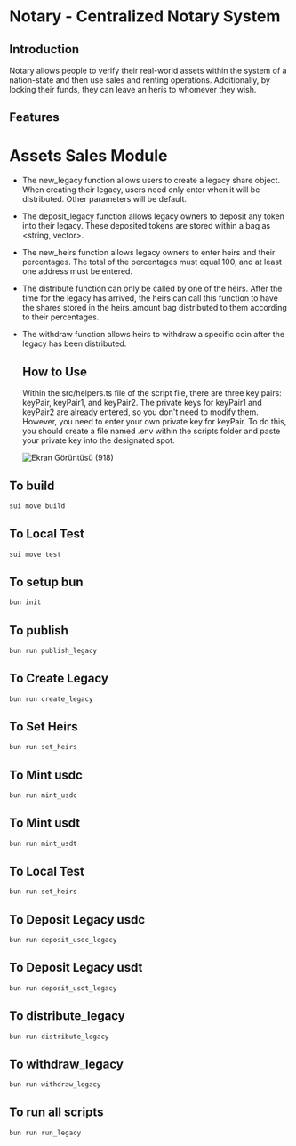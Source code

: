 # Notary - Centralized Notary System

## Introduction
Notary allows people to verify their real-world assets within the system of a nation-state and then use sales and renting operations. Additionally, by locking their funds, they can leave an heris to whomever they wish.

## Features
 # Assets Sales Module
- The new_legacy function allows users to create a legacy share object. When creating their legacy, users need only enter when it will be distributed. Other parameters will be default.
- The deposit_legacy function allows legacy owners to deposit any token into their legacy. These deposited tokens are stored within a bag as <string, vector<string>>.
- The new_heirs function allows legacy owners to enter heirs and their percentages. The total of the percentages must equal 100, and at least one address must be entered.
- The distribute function can only be called by one of the heirs. After the time for the legacy has arrived, the heirs can call this function to have the shares stored in the heirs_amount bag distributed to them according to their percentages.
- The withdraw function allows heirs to withdraw a specific coin after the legacy has been distributed.

  ## How to Use
  Within the src/helpers.ts file of the script file, there are three key pairs: keyPair, keyPair1, and keyPair2. The private keys for keyPair1 and keyPair2 are already entered, so you don't need to modify them. However, you need to enter your own 
  private key for keyPair. To do this, you should create a file named .env within the scripts folder and paste your private key into the designated spot.

  ![Ekran Görüntüsü (918)](https://github.com/MentalistTR/dacade-legacy/assets/100069341/e5e9c83a-1d44-4392-85c2-ae0591a37648)

## To build
```bash
sui move build
````
## To Local Test 
 ```bash
sui move test
````
## To setup bun 
 ```bash
bun init
````
## To publish
 ```bash
bun run publish_legacy
````
## To Create Legacy
 ```bash
bun run create_legacy
````
## To Set Heirs
 ```bash
bun run set_heirs
````
## To Mint usdc
 ```bash
bun run mint_usdc
````
## To Mint usdt
 ```bash
bun run mint_usdt
````
## To Local Test 
 ```bash
bun run set_heirs
````
## To Deposit Legacy usdc
 ```bash
bun run deposit_usdc_legacy
````
## To Deposit Legacy usdt
 ```bash
bun run deposit_usdt_legacy
````
## To distribute_legacy
 ```bash
bun run distribute_legacy
````
## To withdraw_legacy
 ```bash
bun run withdraw_legacy
````
## To run all scripts
 ```bash
bun run run_legacy
````
 
